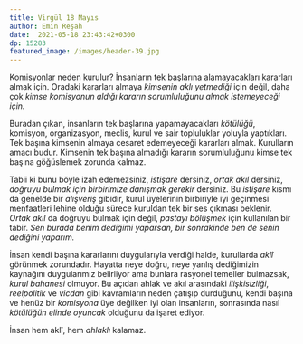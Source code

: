 ```yaml
---
title: Virgül 18 Mayıs 
author: Emin Reşah
date:  2021-05-18 23:43:42+0300
dp: 15283
featured_image: /images/header-39.jpg
---
```


Komisyonlar neden kurulur? İnsanların tek başlarına alamayacakları kararları almak için. Oradaki kararları almaya _kimsenin aklı yetmediği_ için değil, daha çok _kimse komisyonun aldığı kararın sorumluluğunu almak istemeyeceği için._

Buradan çıkan, insanların tek başlarına yapamayacakları *kötülüğü*, komisyon, organizasyon, meclis, kurul ve sair topluluklar yoluyla yaptıkları. Tek başına kimsenin almaya cesaret edemeyeceği kararları almak. Kurulların amacı budur. Kimsenin tek başına almadığı kararın sorumluluğunu kimse tek başına göğüslemek zorunda kalmaz. 

Tabii ki bunu böyle izah edemezsiniz, *istişare* dersiniz, *ortak akıl* dersiniz, *doğruyu bulmak için birbirimize danışmak gerekir* dersiniz. Bu *istişare* kısmı da genelde bir *alışveriş* gibidir, kurul üyelerinin birbiriyle iyi geçinmesi menfaatleri lehine olduğu sürece kuruldan tek bir ses çıkması beklenir. *Ortak akıl* da doğruyu bulmak için değil, *pastayı bölüşmek* için kullanılan bir tabir. *Sen burada benim dediğimi yaparsan, bir sonrakinde ben de senin dediğini yaparım.*

İnsan kendi başına kararlarını duygularıyla verdiği halde, kurullarda *aklî* görünmek zorundadır. Hayatta neye doğru, neye yanlış dediğimizin kaynağını duygularımız belirliyor ama bunlara rasyonel temeller bulmazsak, *kurul bahanesi* olmuyor. Bu açıdan ahlak ve akıl arasındaki *ilişkisizliği*, *reelpolitik* ve *vicdan* gibi kavramların neden çatışıp durduğunu, kendi başına ve henüz bir *komisyona* üye değilken iyi olan insanların, sonrasında nasıl *kötülüğün elinde oyuncak* olduğunu da işaret ediyor. 

İnsan hem aklî, hem *ahlaklı* kalamaz.
